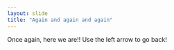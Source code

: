 ```yaml
---
layout: slide
title: "Again and again and again"
---
```

Once again, here we are!!
Use the left arrow to go back!
